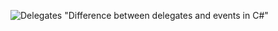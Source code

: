 ![Delegates](https://gyazo.com/4010fefa754c90bc879c76c3de37dc14) "Difference between delegates and events in C#"
